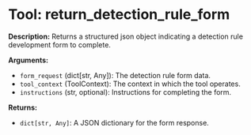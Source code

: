 # Tool: return_detection_rule_form

**Description:** Returns a structured json object indicating a detection rule development form to complete.

**Arguments:**

*   `form_request` (dict[str, Any]): The detection rule form data.
*   `tool_context` (ToolContext): The context in which the tool operates.
*   `instructions` (str, optional): Instructions for completing the form.

**Returns:**

*   `dict[str, Any]`: A JSON dictionary for the form response.
